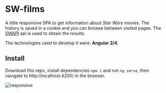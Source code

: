# SW-films

A little responsive SPA to get information about _Star Wars_ movies. The history is saved in a cookie and you can browse between visited pages. The [SWAPI](https://swapi.co/) api is used to obtain the results.

The technologies used to develop it were: **Angular 2/4**.

## Install

Download this repo, install dependencies `npm i` and run `ng serve`, then navigate to http://localhost:4200/ in the browser.

![responsive](https://i.imgur.com/7Hm6shj.png)

